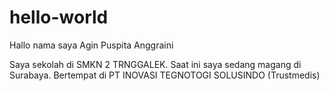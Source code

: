 # hello-world

Hallo nama saya Agin Puspita Anggraini 

Saya sekolah di SMKN 2 TRNGGALEK. Saat ini saya sedang magang di Surabaya.
Bertempat di PT INOVASI TEGNOTOGI SOLUSINDO  (Trustmedis)
